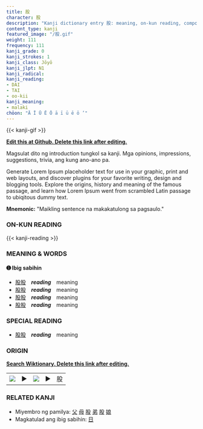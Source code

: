 ```yaml
---
title: 股
character: 股
description: "Kanji dictionary entry 股: meaning, on-kun reading, compounds, origin, related kanji"
content_type: kanji
featured_image: "/股.gif"
weight: 111
frequency: 111
kanji_grade: 0
kanji_strokes: 1
kanji_class: Jōyō
kanji_jlpt: N1
kanji_radical: 
kanji_reading: 
- DAI
- TAI
- oo-kii
kanji_meaning:
- malaki
chōon: "Ā Ī Ū Ē Ō ā ī ū ē ō ’"
---
```

[//]: # (Don't edit the line below. Kanji animated GIF code is automatically generated.)
{{< kanji-gif >}}

[//]: # (Edit below this line.)

**[Edit this at Github. Delete this link after editing.](https://github.com/tim0g/tim/tree/main/content/kanji/股/index.md)**

Magsulat dito ng introduction tungkol sa kanji. Mga opinions, impressions, suggestions, trivia, ang kung ano-ano pa.

Generate Lorem Ipsum placeholder text for use in your graphic, print and web layouts, and discover plugins for your favorite writing, design and blogging tools. Explore the origins, history and meaning of the famous passage, and learn how Lorem Ipsum went from scrambled Latin passage to ubiqitous dummy text.
 
**Mnemonic:** "Maikling sentence na makakatulong sa pagsaulo."

### ON-KUN READING

[//]: # (Don't edit the line below. ON-KUN READING code is automatically generated.)
{{< kanji-reading >}}

### MEANING & WORDS

#### ➊ **Ibig sabihin**
  - [股](../股)[股](../股)　***reading***　meaning
  - [股](../股)[股](../股)　***reading***　meaning
  - [股](../股)[股](../股)　***reading***　meaning
  - [股](../股)[股](../股)　***reading***　meaning

### SPECIAL READING
  - [股](../股)[股](../股)　***reading***　meaning

### ORIGIN

**[Search Wiktionary. Delete this link after editing.](https://wiktionary.org/wiki/股)**
<table class="kanji-table"><tr><td>
<img src="60px-股-bronze.svg.png">
</td><td>▶</td><td>
<img src="60px-股-oracle.svg.png">
</td><td>▶</td>
<td class="kanji-origin">股</td>
</tr></table>

### RELATED KANJI
- Miyembro ng pamilya: [父](../父) [母](../母) [股](../股) [弟](../弟) [股](../股) [娘](../娘)
- Magkatulad ang ibig sabihin: [日](../日)
